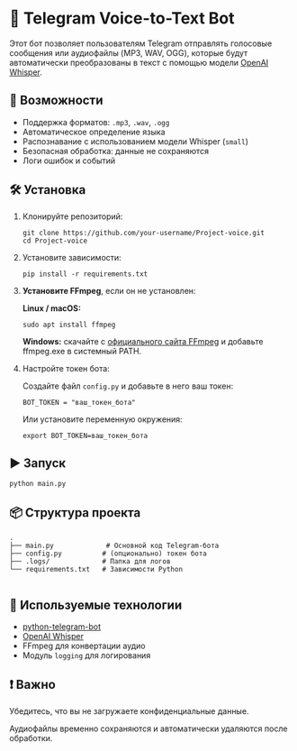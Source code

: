 <h1>🎤 Telegram Voice-to-Text Bot</h1>

  <p>Этот бот позволяет пользователям Telegram отправлять голосовые сообщения или аудиофайлы (MP3, WAV, OGG), 
  которые будут автоматически преобразованы в текст с помощью модели 
  <a href="https://github.com/openai/whisper" target="_blank">OpenAI Whisper</a>.</p>

  <h2>🚀 Возможности</h2>
  <ul>
    <li>Поддержка форматов: <code>.mp3</code>, <code>.wav</code>, <code>.ogg</code></li>
    <li>Автоматическое определение языка</li>
    <li>Распознавание с использованием модели Whisper (<code>small</code>)</li>
    <li>Безопасная обработка: данные не сохраняются</li>
    <li>Логи ошибок и событий</li>
  </ul>

  <h2>🛠️ Установка</h2>
  <ol>
    <li>
      <p>Клонируйте репозиторий:</p>
      <pre><code>git clone https://github.com/your-username/Project-voice.git
cd Project-voice</code></pre>
    </li>
    <li>
      <p>Установите зависимости:</p>
      <pre><code>pip install -r requirements.txt</code></pre>
    </li>
    <li>
      <p><strong>Установите FFmpeg</strong>, если он не установлен:</p>
      <p><strong>Linux / macOS:</strong></p>
      <pre><code>sudo apt install ffmpeg</code></pre>
      <p><strong>Windows:</strong> скачайте с <a href="https://ffmpeg.org/download.html" target="_blank">официального сайта FFmpeg</a> и добавьте ffmpeg.exe в системный PATH.</p>
    </li>
    <li>
      <p>Настройте токен бота:</p>
      <p>Создайте файл <code>config.py</code> и добавьте в него ваш токен:</p>
      <pre><code>BOT_TOKEN = "ваш_токен_бота"</code></pre>
      <p>Или установите переменную окружения:</p>
      <pre><code>export BOT_TOKEN=ваш_токен_бота</code></pre>
    </li>
  </ol>

  <h2>▶️ Запуск</h2>
  <pre><code>python main.py</code></pre>

  <h2>📦 Структура проекта</h2>
  <pre><code>.
├── main.py             # Основной код Telegram-бота
├── config.py          # (опционально) токен бота
├── .logs/             # Папка для логов
└── requirements.txt   # Зависимости Python
  </code></pre>

  <h2>🧠 Используемые технологии</h2>
  <ul>
    <li><a href="https://github.com/eternnoir/pyTelegramBotAPI" target="_blank">python-telegram-bot</a></li>
    <li><a href="https://github.com/openai/whisper" target="_blank">OpenAI Whisper</a></li>
    <li>FFmpeg для конвертации аудио</li>
    <li>Модуль <code>logging</code> для логирования</li>
  </ul>

  <h2>❗ Важно</h2>
  <p>Убедитесь, что вы не загружаете конфиденциальные данные.</p>
  <p>Аудиофайлы временно сохраняются и автоматически удаляются после обработки.</p>
